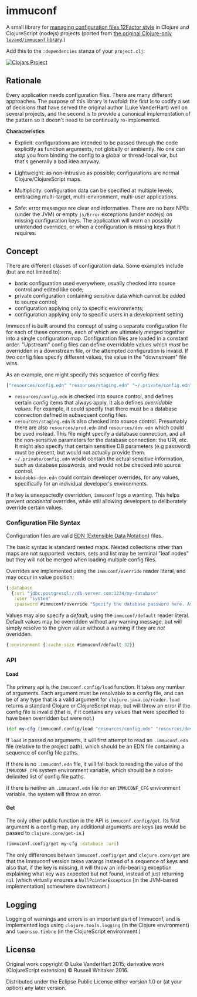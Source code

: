# immuconf

A small library for [managing configuration files 12Factor style](http://12factor.net/config) in Clojure and ClojureScript (nodejs) projects (ported from [the original Clojure-only `levand/immuconf` library](https://github.com/levand/immuconf).)

Add this to the `:dependencies` stanza of your `project.clj`:

[![Clojars Project](http://clojars.org/russellwhitaker/immuconf/latest-version.svg)](http://clojars.org/russellwhitaker/immuconf)

## Rationale

Every application needs configuration files. There are many different approaches. The purpose of this library is twofold: the first is to codify a set of decisions that have served the original author (Luke VanderHart) well on several projects, and the second is to provide a canonical implementation of the pattern so it doesn't need to be continually re-implemented.

**Characteristics**

- Explicit: configurations are intended to be passed through the code explicitly as function arguments, not globally or ambiently.  No one can *stop* you from binding the config to a global or thread-local var, but that's generally a bad idea anyway.

- Lightweight: as non-intrusive as possible; configurations are normal Clojure/ClojureScript maps.

- Multiplicity: configuration data can be specified at multiple levels, embracing multi-target, multi-environment, multi-user applications.

- Safe: error messages are clear and informative. There are no bare NPEs (under the JVM) or empty `js/Error` exceptions (under nodejs) on missing configuration keys. The application will warn on possibly unintended overrides, or when a configuration is missing keys that it requires.

## Concept

There are different classes of configuration data. Some examples
include (but are not limited to):

- basic configuration used everywhere, usually checked into source control and edited like code;
- private configuration containing sensitive data which cannot be added to source control;
- configuration applying only to specific environments;
- configuration applying only to specific users in a development setting

Immuconf is built around the concept of using a separate configuration file for each of these concerns, each of which are ultimately merged together into a single configuration map. Configuration files are loaded in a constant order. "Upstream" config files can define overridable values which *must* be overridden in a downstream file, or the attempted configuration is invalid. If two config files specify different values, the value in the "downstream" file wins.

As an example, one might specify this sequence of config files:

```bash
["resources/config.edn" "resources/staging.edn" "~/.private/config.edn" "bobdobbs-dev.edn"]
```
- `resources/config.edn` is checked into source control, and defines certain config items that always apply. It also defines _overridable values_. For example, it could specify that there must be a database connection defined in subsequent config files.
- `resources/staging.edn` is also checked into source control. Presumably there are also `resources/prod.edn` and `resources/dev.edn` which could be used instead. This file might specify a database connection, and all the non-sensitive parameters for the database connection: the URI, etc. It might also specify that certain sensitive DB parameters (e.g password) must be present, but would not actually provide them.
- `~/.private/config.edn` would contain the actual sensitive information, such as database passwords, and would not be checked into source control.
- `bobdobbs-dev.edn` could contain developer overrides, for any values, specifically for an individual developer's environments.

If a key is unexpectedly overridden, `immuconf` logs a warning. This helps prevent _accidental_ overrides, while still allowing developers to deliberately override certain values.

### Configuration File Syntax

Configuration files are valid [EDN (Extensible Data Notation)](https://github.com/edn-format/edn) files.

The basic syntax is standard nested maps. Nested collections other than maps are not supported: vectors, sets and list may be terminal "leaf nodes" but they will not be merged when loading multiple config files.

Overrides are implemented using the `immuconf/override` reader literal, and may occur in value position:

```clojure
{:database
  {:uri "jdbc:postgresql://db-server.com:1234/my-database"
   :user "system"
   :password #immuconf/override "Specify the database password here. Ask Ops if you don't have it."}}
```

Values may also specify a *default*, using the `immuconf/default` reader literal. Default values may be overridden without any warning message, but will simply resolve to the given value without a warning if they are *not* overidden.

```clojure
{:environment {:cache-size #immuconf/default 32}}
```

### API

#### Load

The primary api is the `immuconf.config/load` function. It takes any number of arguments. Each argument must be resolvable to a config file, and can be of any type that is a valid argument for `clojure.java.io/reader`. `load` returns a standard Clojure or ClojureScript map, but will throw an error if the config file is invalid (that is, if it contains any values that were specified to have been overridden but were not.)

```clojure
(def my-cfg (immuconf.config/load "resources/config.edn" "resources/dev.edn" "~/.private/config.edn" "bobdobbs-dev.edn"))
```

If `load` is passed *no* arguments, it will first attempt to read an `.immuconf.edn` file (relative to the project path), which should be an EDN file containing a sequence of config file paths.

If there is no `.immuconf.edn` file, it will fall back to reading the value of the `IMMUCONF_CFG` system environment variable, which should be a colon-delimited list of config file paths.

If there is neither an `.immuconf.edn` file nor an `IMMUCONF_CFG`
environment variable, the system will throw an error.

#### Get

The only other public function in the API is `immuconf.config/get`. Its first argument is a config map, any additional arguments are keys (as would be passed to `clojure.core/get-in`.)

```clojure
(immuconf.config/get my-cfg :database :uri)
```

The only differences betwen `immuconf.config/get` and
`clojure.core/get` are that the Immuconf version takes varargs instead of a sequence of keys and also that, if the key is missing, it will throw an info-bearing exception explaining what key was expected but not found, instead of just returning `nil` (which virtually ensures a `NullPointerException` [in the JVM-based implementation] somewhere downstream.)

## Logging

Logging of warnings and errors is an important part of Immuconf, and is implemented logs using `clojure.tools.logging` (in the Clojure environment) and `taoensso.timbre` (in the ClojureScript environment.)

## License

Original work copyright © Luke VanderHart 2015; derivative work (ClojureScript extension) © Russell Whitaker 2016.

Distributed under the Eclipse Public License either version 1.0 or (at your option) any later version.
